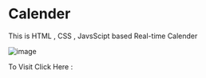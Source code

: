 # Calender
This is HTML , CSS , JavsScipt based Real-time Calender

![image](https://user-images.githubusercontent.com/65014926/182809787-c2b223a3-35ce-4a7e-89b4-eb5c7e79aa63.png)




To Visit Click Here : 
